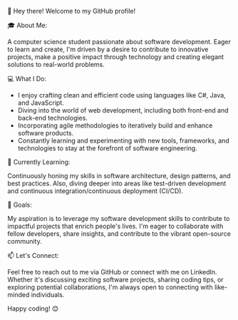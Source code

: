 👋 Hey there! Welcome to my GitHub profile!

🎓 About Me:

A computer science student passionate about software development. Eager to learn and create, I'm driven by a desire to contribute to innovative projects, make a positive impact through technology and creating elegant solutions to real-world problems.

💻 What I Do:

- I enjoy crafting clean and efficient code using languages like C#, Java, and JavaScript.
- Diving into the world of web development, including both front-end and back-end technologies.
- Incorporating agile methodologies to iteratively build and enhance software products.
- Constantly learning and experimenting with new tools, frameworks, and technologies to stay at the forefront of software engineering.

🌱 Currently Learning:

Continuously honing my skills in software architecture, design patterns, and best practices. Also, diving deeper into areas like test-driven development and continuous integration/continuous deployment (CI/CD).

🚀 Goals:

My aspiration is to leverage my software development skills to contribute to impactful projects that enrich people's lives. I'm eager to collaborate with fellow developers, share insights, and contribute to the vibrant open-source community.

📫 Let's Connect:

Feel free to reach out to me via GitHub or connect with me on LinkedIn. Whether it's discussing exciting software projects, sharing coding tips, or exploring potential collaborations, I'm always open to connecting with like-minded individuals.

Happy coding! 😊


